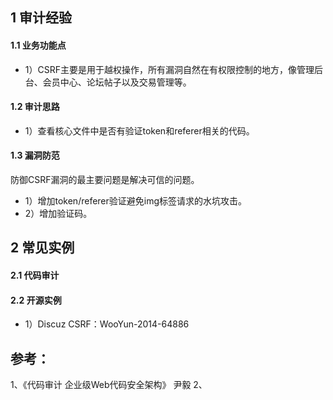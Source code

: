 
## 1 审计经验

#### 1.1 业务功能点
- 1）CSRF主要是用于越权操作，所有漏洞自然在有权限控制的地方，像管理后台、会员中心、论坛帖子以及交易管理等。

#### 1.2 审计思路
- 1）查看核心文件中是否有验证token和referer相关的代码。

#### 1.3 漏洞防范
防御CSRF漏洞的最主要问题是解决可信的问题。
- 1）增加token/referer验证避免img标签请求的水坑攻击。
- 2）增加验证码。


## 2 常见实例

#### 2.1 代码审计

#### 2.2 开源实例
- 1）Discuz CSRF：WooYun-2014-64886

## 参考：
1、《代码审计  企业级Web代码安全架构》 尹毅
2、